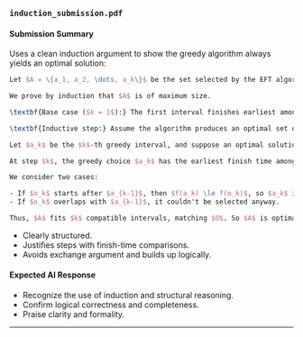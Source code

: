 
### `induction_submission.pdf`

#### Submission Summary

Uses a clean induction argument to show the greedy algorithm always yields an optimal solution:

```latex
Let $A = \{a_1, a_2, \dots, a_k\}$ be the set selected by the EFT algorithm.

We prove by induction that $A$ is of maximum size.

\textbf{Base case ($k = 1$):} The first interval finishes earliest among all, and is thus compatible with the most remaining time. No larger compatible subset can start before it finishes.

\textbf{Inductive step:} Assume the algorithm produces an optimal set of size $k-1$.

Let $a_k$ be the $k$-th greedy interval, and suppose an optimal solution $O$ has $k$ non-overlapping intervals.

At step $k$, the greedy choice $a_k$ has the earliest finish time among intervals that don’t overlap with $a_1, \dots, a_{k-1}$. Let $o_k$ be the corresponding $k$-th interval in $O$.

We consider two cases:

- If $o_k$ starts after $a_{k-1}$, then $f(a_k) \le f(o_k)$, so $a_k$ is at least as good as $o_k$.
- If $o_k$ overlaps with $a_{k-1}$, it couldn't be selected anyway.

Thus, $A$ fits $k$ compatible intervals, matching $O$. So $A$ is optimal.
```

- Clearly structured.
- Justifies steps with finish-time comparisons.
- Avoids exchange argument and builds up logically.

#### Expected AI Response

- Recognize the use of induction and structural reasoning.
- Confirm logical correctness and completeness.
- Praise clarity and formality.

---
